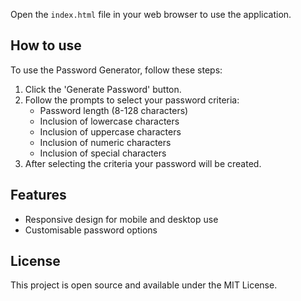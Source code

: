 Open the `index.html` file in your web browser to use the application.

## How to use

To use the Password Generator, follow these steps:
1. Click the 'Generate Password' button.
2. Follow the prompts to select your password criteria:
   - Password length (8-128 characters)
   - Inclusion of lowercase characters
   - Inclusion of uppercase characters
   - Inclusion of numeric characters
   - Inclusion of special characters
3. After selecting the criteria your password will be created.

## Features

- Responsive design for mobile and desktop use
- Customisable password options

## License

This project is open source and available under the MIT License.
